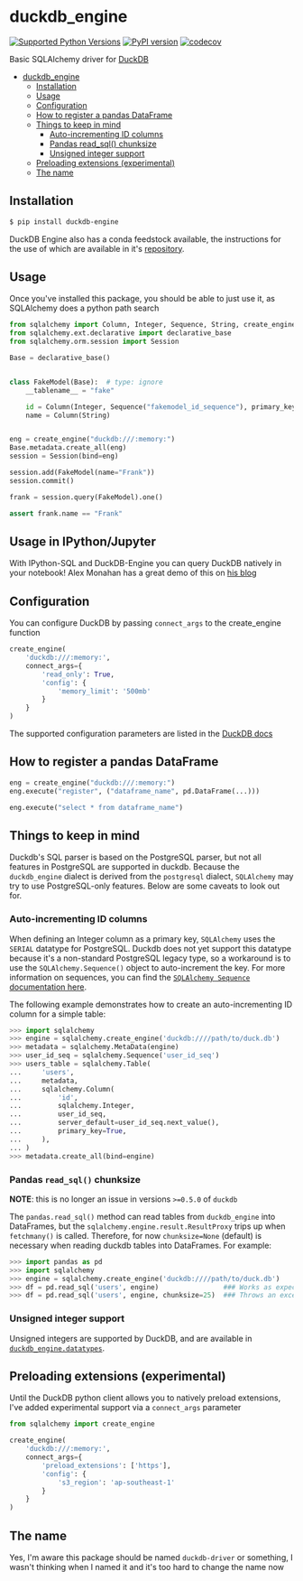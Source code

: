# duckdb_engine

[![Supported Python Versions](https://img.shields.io/pypi/pyversions/duckdb-engine)](https://pypi.org/project/duckdb-engine/) [![PyPI version](https://badge.fury.io/py/duckdb-engine.svg)](https://badge.fury.io/py/duckdb-engine) [![codecov](https://codecov.io/gh/Mause/duckdb_engine/branch/master/graph/badge.svg)](https://codecov.io/gh/Mause/duckdb_engine)

Basic SQLAlchemy driver for [DuckDB](https://duckdb.org/)

<!--ts-->
* [duckdb_engine](#duckdb_engine)
   * [Installation](#installation)
   * [Usage](#usage)
   * [Configuration](#configuration)
   * [How to register a pandas DataFrame](#how-to-register-a-pandas-dataframe)
   * [Things to keep in mind](#things-to-keep-in-mind)
      * [Auto-incrementing ID columns](#auto-incrementing-id-columns)
      * [Pandas read_sql() chunksize](#pandas-read_sql-chunksize)
      * [Unsigned integer support](#unsigned-integer-support)
   * [Preloading extensions (experimental)](#preloading-extensions-experimental)
   * [The name](#the-name)
<!--te-->

## Installation
```sh
$ pip install duckdb-engine
```

DuckDB Engine also has a conda feedstock available, the instructions for the use of which are available in it's [repository](https://github.com/conda-forge/duckdb-engine-feedstock).

## Usage

Once you've installed this package, you should be able to just use it, as SQLAlchemy does a python path search

```python
from sqlalchemy import Column, Integer, Sequence, String, create_engine
from sqlalchemy.ext.declarative import declarative_base
from sqlalchemy.orm.session import Session

Base = declarative_base()


class FakeModel(Base):  # type: ignore
    __tablename__ = "fake"

    id = Column(Integer, Sequence("fakemodel_id_sequence"), primary_key=True)
    name = Column(String)


eng = create_engine("duckdb:///:memory:")
Base.metadata.create_all(eng)
session = Session(bind=eng)

session.add(FakeModel(name="Frank"))
session.commit()

frank = session.query(FakeModel).one()

assert frank.name == "Frank"
```

## Usage in IPython/Jupyter

With IPython-SQL and DuckDB-Engine you can query DuckDB natively in your notebook!
Alex Monahan has a great demo of this on [his blog](https://alex-monahan.github.io/2021/08/22/Python_and_SQL_Better_Together.html#an-example-workflow-with-duckdb)

## Configuration

You can configure DuckDB by passing `connect_args` to the create_engine function
```python
create_engine(
    'duckdb:///:memory:',
    connect_args={
        'read_only': True,
        'config': {
            'memory_limit': '500mb'
        }
    }
)
```

The supported configuration parameters are listed in the [DuckDB docs](https://duckdb.org/docs/sql/configuration)

## How to register a pandas DataFrame

```python
eng = create_engine("duckdb:///:memory:")
eng.execute("register", ("dataframe_name", pd.DataFrame(...)))

eng.execute("select * from dataframe_name")
```

## Things to keep in mind
Duckdb's SQL parser is based on the PostgreSQL parser, but not all features in PostgreSQL are supported in duckdb. Because the `duckdb_engine` dialect is derived from the `postgresql` dialect, `SQLAlchemy` may try to use PostgreSQL-only features. Below are some caveats to look out for.

### Auto-incrementing ID columns
When defining an Integer column as a primary key, `SQLAlchemy` uses the `SERIAL` datatype for PostgreSQL. Duckdb does not yet support this datatype because it's a non-standard PostgreSQL legacy type, so a workaround is to use the `SQLAlchemy.Sequence()` object to auto-increment the key. For more information on sequences, you can find the [`SQLAlchemy Sequence` documentation here](https://docs.sqlalchemy.org/en/14/core/defaults.html#associating-a-sequence-as-the-server-side-default).

The following example demonstrates how to create an auto-incrementing ID column for a simple table:

```python
>>> import sqlalchemy
>>> engine = sqlalchemy.create_engine('duckdb:////path/to/duck.db')
>>> metadata = sqlalchemy.MetaData(engine)
>>> user_id_seq = sqlalchemy.Sequence('user_id_seq')
>>> users_table = sqlalchemy.Table(
...     'users',
...     metadata,
...     sqlalchemy.Column(
...         'id',
...         sqlalchemy.Integer,
...         user_id_seq,
...         server_default=user_id_seq.next_value(),
...         primary_key=True,
...     ),
... )
>>> metadata.create_all(bind=engine)
```

### Pandas `read_sql()` chunksize

**NOTE**: this is no longer an issue in versions `>=0.5.0` of `duckdb`

The `pandas.read_sql()` method can read tables from `duckdb_engine` into DataFrames, but the `sqlalchemy.engine.result.ResultProxy` trips up when `fetchmany()` is called. Therefore, for now `chunksize=None` (default) is necessary when reading duckdb tables into DataFrames. For example:

```python
>>> import pandas as pd
>>> import sqlalchemy
>>> engine = sqlalchemy.create_engine('duckdb:////path/to/duck.db')
>>> df = pd.read_sql('users', engine)                ### Works as expected
>>> df = pd.read_sql('users', engine, chunksize=25)  ### Throws an exception
```

### Unsigned integer support

Unsigned integers are supported by DuckDB, and are available in [`duckdb_engine.datatypes`](duckdb_engine/datatypes.py).

## Preloading extensions (experimental)

Until the DuckDB python client allows you to natively preload extensions, I've added experimental support via a `connect_args` parameter

```python
from sqlalchemy import create_engine

create_engine(
    'duckdb:///:memory:',
    connect_args={
        'preload_extensions': ['https'],
        'config': {
            's3_region': 'ap-southeast-1'
        }
    }
)
```

## The name

Yes, I'm aware this package should be named `duckdb-driver` or something, I wasn't thinking when I named it and it's too hard to change the name now
